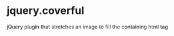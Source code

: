 jquery.coverful
===============

jQuery plugin that stretches an image to fill the containing html tag
